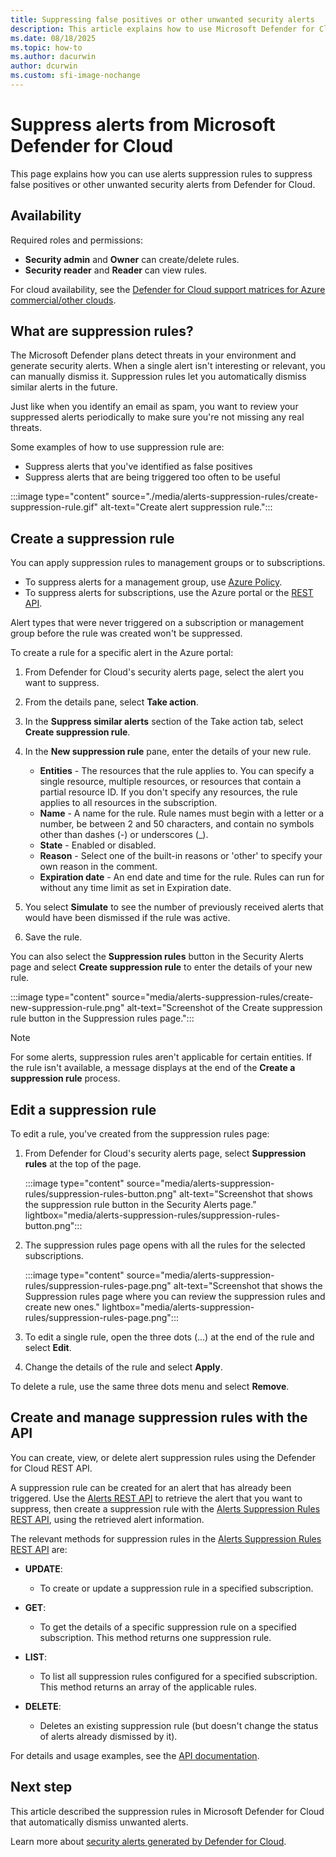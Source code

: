 ```yaml
---
title: Suppressing false positives or other unwanted security alerts
description: This article explains how to use Microsoft Defender for Cloud's suppression rules to hide unwanted security alerts, such as false positives.
ms.date: 08/18/2025
ms.topic: how-to
ms.author: dacurwin
author: dcurwin
ms.custom: sfi-image-nochange
---
```

# Suppress alerts from Microsoft Defender for Cloud

This page explains how you can use alerts suppression rules to suppress false positives or other unwanted security alerts from Defender for Cloud.

## Availability

Required roles and permissions:
- **Security admin** and **Owner** can create/delete rules.
- **Security reader** and **Reader** can view rules.

For cloud availability, see the [Defender for Cloud support matrices for Azure commercial/other clouds](support-matrix-cloud-environment.md).

## What are suppression rules?

The Microsoft Defender plans detect threats in your environment and generate security alerts. When a single alert isn't interesting or relevant, you can manually dismiss it. Suppression rules let you automatically dismiss similar alerts in the future.

Just like when you identify an email as spam, you want to review your suppressed alerts periodically to make sure you're not missing any real threats.

Some examples of how to use suppression rule are:

- Suppress alerts that you've identified as false positives
- Suppress alerts that are being triggered too often to be useful

:::image type="content" source="./media/alerts-suppression-rules/create-suppression-rule.gif" alt-text="Create alert suppression rule.":::

## Create a suppression rule

You can apply suppression rules to management groups or to subscriptions.

- To suppress alerts for a management group, use [Azure Policy](/azure/governance/policy/overview).
- To suppress alerts for subscriptions, use the Azure portal or the [REST API](#create-and-manage-suppression-rules-with-the-api).

Alert types that were never triggered on a subscription or management group before the rule was created won't be suppressed.

To create a rule for a specific alert in the Azure portal:

1. From Defender for Cloud's security alerts page, select the alert you want to suppress.
1. From the details pane, select **Take action**.
1. In the **Suppress similar alerts** section of the Take action tab, select **Create suppression rule**.
1. In the **New suppression rule** pane, enter the details of your new rule.

    - **Entities** - The resources that the rule applies to. You can specify a single resource, multiple resources, or resources that contain a partial resource ID. If you don't specify any resources, the rule applies to all resources in the subscription.
    - **Name** - A name for the rule. Rule names must begin with a letter or a number, be between 2 and 50 characters, and contain no symbols other than dashes (-) or underscores (_).
    - **State** - Enabled or disabled.
    - **Reason** - Select one of the built-in reasons or 'other' to specify your own reason in the comment.
    - **Expiration date** - An end date and time for the rule. Rules can run for without any time limit as set in Expiration date.

1. You select **Simulate** to see the number of previously received alerts that would have been dismissed if the rule was active.
1. Save the rule.

You can also select the **Suppression rules** button in the Security Alerts page and select **Create suppression rule** to enter the details of your new rule.

:::image type="content" source="media/alerts-suppression-rules/create-new-suppression-rule.png" alt-text="Screenshot of the Create suppression rule button in the Suppression rules page.":::

> [!NOTE]
> For some alerts, suppression rules aren't applicable for certain entities. If the rule isn't available, a message displays at the end of the **Create a suppression rule** process.

## Edit a suppression rule

To edit a rule, you've created from the suppression rules page:

1. From Defender for Cloud's security alerts page, select **Suppression rules** at the top of the page.

    :::image type="content" source="media/alerts-suppression-rules/suppression-rules-button.png" alt-text="Screenshot that shows the suppression rule button in the Security Alerts page." lightbox="media/alerts-suppression-rules/suppression-rules-button.png":::

1. The suppression rules page opens with all the rules for the selected subscriptions.

    :::image type="content" source="media/alerts-suppression-rules/suppression-rules-page.png" alt-text="Screenshot that shows the Suppression rules page where you can review the suppression rules and create new ones." lightbox="media/alerts-suppression-rules/suppression-rules-page.png":::

1. To edit a single rule, open the three dots (...) at the end of the rule and select **Edit**.
1. Change the details of the rule and select **Apply**.

To delete a rule, use the same three dots menu and select **Remove**.

## Create and manage suppression rules with the API

You can create, view, or delete alert suppression rules using the Defender for Cloud REST API.

A suppression rule can be created for an alert that has already been triggered. Use the [Alerts REST API](/rest/api/defenderforcloud-composite/alerts?view=rest-defenderforcloud-composite-latest&preserve-view=true) to retrieve the alert that you want to suppress, then create a suppression rule with the [Alerts Suppression Rules REST API](/rest/api/defenderforcloud-composite/alerts-suppression-rules?view=rest-defenderforcloud-composite-latest&preserve-view=true), using the retrieved alert information.

The relevant methods for suppression rules in the [Alerts Suppression Rules REST API](/rest/api/defenderforcloud-composite/alerts-suppression-rules?view=rest-defenderforcloud-composite-latest&preserve-view=true) are:

- **UPDATE**:

  - To create or update a suppression rule in a specified subscription.

- **GET**:

  - To get the details of a specific suppression rule on a specified subscription. This method returns one suppression rule.

- **LIST**:

  - To list all suppression rules configured for a specified subscription. This method returns an array of the applicable rules.

- **DELETE**:
  - Deletes an existing suppression rule (but doesn't change the status of alerts already dismissed by it).

For details and usage examples, see the [API documentation](/rest/api/defenderforcloud-composite/operation-groups?view=rest-defenderforcloud-composite-latest&preserve-view=true).

## Next step

This article described the suppression rules in Microsoft Defender for Cloud that automatically dismiss unwanted alerts.

Learn more about [security alerts generated by Defender for Cloud](alerts-reference.md).
